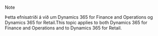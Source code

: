 > [!NOTE]
> <span data-ttu-id="94b38-101">Þetta efnisatriði á við um Dynamics 365 for Finance and Operations og Dynamics 365 for Retail.</span><span class="sxs-lookup"><span data-stu-id="94b38-101">This topic applies to both Dynamics 365 for Finance and Operations and to Dynamics 365 for Retail.</span></span> 